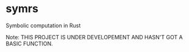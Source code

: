 # symrs
Symbolic computation in Rust

Note: THIS PROJECT IS UNDER DEVELOPEMENT AND HASN'T GOT A BASIC FUNCTION.